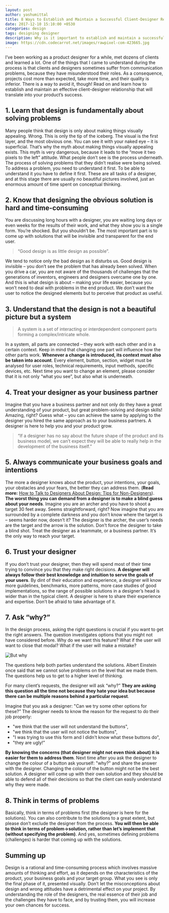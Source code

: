 ```yaml
---
layout: post
author: yashumittal
title: 8 Ways to Establish and Maintain a Successful Client-Designer Relationship
date: 2017-12-10 15:10:00 +0530
categories: design
tags: designing designer
description: Why is it important to establish and maintain a successful relationship with a client if you are a designer? Read our 8 how-tos on client-designer relationships.
image: https://cdn.codecarrot.net/images/rawpixel-com-423665.jpg
---
```


I’ve been working as a product designer for a while, met dozens of clients and learned a lot. One of the things that I came to understand during the process is that clients and designers sometimes suffer from communication problems, because they have misunderstood their roles. As a consequence, projects cost more than expected, take more time, and their quality is inferior. There is a way to avoid it, though! Read on and learn how to establish and maintain an effective client-designer relationship that will translate into your product’s success.

## 1. Learn that design is fundamentally about solving problems  

Many people think that design is only about making things visually appealing. Wrong. This is only the tip of the iceberg. The visual is the first layer, and the most obvious one. You can see it with your naked eye – it is superficial. That’s why the myth about making things visually appealing exists. This myth is very dangerous, because it leads to the “move it two pixels to the left” attitude. What people don’t see is the process underneath. The process of solving problems that they didn’t realise were being solved. To address a problem, you need to understand it first. To be able to understand it you have to define it first. These are all tasks of a designer, and at this stage there are usually no beautiful pictures involved, just an enormous amount of time spent on conceptual thinking.

## 2. Know that designing the obvious solution is hard and time-consuming

You are discussing long hours with a designer, you are waiting long days or even weeks for the results of their work, and what they show you is a single form. You’re shocked. But you shouldn’t be. The most important part is to come up with solutions that will be invisible and transparent for the end user.

<blockquote>
“Good design is as little design as possible”.
</blockquote>

We tend to notice only the bad design as it disturbs us. Good design is invisible – you don’t see the problem that has already been solved. When you drive a car, you are not aware of the thousands of challenges that the generations of inventors, engineers and designers overcame one by one. And this is what design is about – making your life easier, because you won’t need to deal with problems in the end product. We don’t want the user to notice the designed elements but to perceive that product as useful.

## 3. Understand that the design is not a beautiful picture but a system  

<blockquote>
A system is a set of interacting or interdependent component parts forming a complex/intricate whole.
</blockquote>

In a system, all parts are connected – they work with each other and in a certain context. Keep in mind that changing one part will influence how the other parts work. **Whenever a change is introduced, its context must also be taken into account**. Every element, button, section, widget must be analysed for user roles, technical requirements, input methods, specific devices, etc. Next time you want to change an element, please consider that it is not only “what you see”, but also what is underneath.

## 4. Treat your designer as your business partner

Imagine that you have a business partner and not only do they have a great understanding of your product, but great problem-solving and design skills! Amazing, right? Guess what – you can achieve the same by applying to the designer you hired the same approach as to your business partners. A designer is here to help you and your product grow.

<blockquote>
“If a designer has no say about the future shape of the product and its business model, we can’t expect they will be able to really help in the development of the business itself.”
</blockquote>

## 5. Always communicate your business goals and intentions

The more a designer knows about the product, your intentions, your goals, your obstacles and your fears, the better they can address them. (**Read more:** [How to Talk to Designers About Design: Tips for Non-Designers](/how-to-talk-to-designers-about-design-for-non-designer)). **The worst thing you can demand from a designer is to make a blind guess about your needs**. Imagine you are an archer and you have to shoot a target 30 feet away. Seems straightforward, right? Now imagine that you are surrounded by a complete darkness and you don’t know where the target is – seems harder now, doesn’t it? The designer is the archer, the user’s needs are the target and the arrow is the solution. Don’t force the designer to take a blind shot. Treat the designer as a teammate, or a business partner. It’s the only way to reach your target.

## 6. Trust your designer

If you don’t trust your designer, then they will spend most of their time trying to convince you that they make right decisions. **A designer will always follow their best knowledge and intuition to serve the goals of your users**. By dint of their education and experience, a designer will know more guidelines, benchmarks, more patterns, more case studies of good implementations, so the range of possible solutions in a designer’s head is wider than in the typical client. A designer is here to share their experience and expertise. Don’t be afraid to take advantage of it.

## 7. Ask “why?”

In the design process, asking the right questions is crucial if you want to get the right answers. The question investigates options that you might not have considered before. Why do we want this feature? What if the user will want to close that modal? What if the user will make a mistake?

![But why](https://cdn.codecarrot.net/images/200_s.gif)

The questions help both parties understand the solutions. Albert Einstein once said that we cannot solve problems on the level that we made them. The questions help us to get to a higher level of thinking.

For many client’s requests, the designer will ask “why?” **They are asking this question all the time not because they hate your idea but because there can be multiple reasons behind a particular request**.

Imagine that you ask a designer: "Can we try some other options for these?” The designer needs to know the reason for the request to do their job properly:

* "we think that the user will not understand the buttons",
* "we think that the user will not notice the buttons",
* "I was trying to use this form and I didn't know what these buttons do",
* "they are ugly!”

**By knowing the concerns (that designer might not even think about) it is easier for them to address them**. Next time after you ask the designer to change the colour of a button ask yourself: "why?" and share the answer with the designer. Changing the colour of the button might not be the best solution. A designer will come up with their own solution and they should be able to defend all of their decisions so that the client can easily understand why they were made.

## 8. Think in terms of problems

Basically, think in terms of problems first (the designer is here for the solutions). You can also contribute to the solutions to a great extent, but please don’t exclude the designer from the process. **You will then be able to think in terms of problem->solution, rather than let’s implement that (without specifying the problem)**. And yes, sometimes defining problems (challenges) is harder that coming up with the solutions.

## Summing up

Design is a rational and time-consuming process which involves massive amounts of thinking and effort, as it depends on the characteristics of the product, your business goals and your target group. What you see is only the final phase of it, presented visually. Don’t let the misconceptions about design and wrong attitudes have a detrimental effect on your project. By understanding the role of the designers, the real essence of their job and the challenges they have to face, and by trusting them, you will increase your own chances for success.
